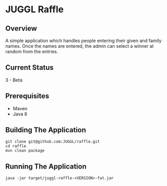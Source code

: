 # JUGGL Raffle

## Overview

A simple application which handles people entering their given and family names. Once the names are entered, the admin
can select a winner at random from the entries.

## Current Status

3 - Beta

## Prerequisites

* Maven
* Java 8

## Building The Application

```
git clone git@github.com:JUGGL/raffle.git
cd raffle
mvn clean package
```

## Running The Application

```
java -jar target/juggl-raffle-<VERSION>-fat.jar
```